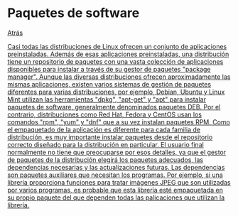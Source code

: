 # Paquetes de software
<p><a href=../README.md>Atrás</a</p>
  
  <p>Casi todas las distribuciones de Linux ofrecen un conjunto de aplicaciones preinstaladas. Además de esas aplicaciones preinstaladas, una distribución tiene un repositorio de paquetes con una vasta colección de aplicaciones disponibles para instalar a través de su gestor de paquetes "package manager". Aunque las diversas distribuciones ofrecen aproximadamente las mismas aplicaciones, existen varios sistemas de gestión de paquetes diferentes para varias distribuciones, por ejemplo, Debian, Ubuntu y Linux Mint utilizan las herramientas "dpkg", "apt-get" y "apt" para instalar paquetes de software, generalmente denominados paquetes DEB. Por el contrario, distribuciones como Red Hat, Fedora y CentOS usan los comandos "rpm", "yum" y "dnf" que a su vez instalan paquetes RPM. Como el empaquetado de la aplicación es diferente para cada familia de distribución, es muy importante instalar paquetes desde el repositorio correcto diseñado para la distribución en particular. El usuario final normalmente no tiene que preocuparse por esos detalles, ya que el gestor de paquetes de la distribución elegirá los paquetes adecuados, las dependencias necesarias y las actualizaciones futuras. Las dependencias son paquetes auxiliares que necesitan los programas. Por ejemplo, si una librería proporciona funciones para tratar imágenes JPEG que son utilizadas por varios programas, es probable que esta librería esté empaquetada en su propio paquete del que dependen todas las palicaciones que utilizan la librería.</p>
